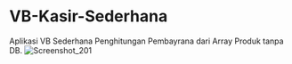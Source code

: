 # VB-Kasir-Sederhana
Aplikasi VB Sederhana Penghitungan Pembayrana dari Array Produk tanpa DB.
![Screenshot_201](https://user-images.githubusercontent.com/33927753/112468886-62aec400-8d9b-11eb-9e00-2d5eceaea4aa.png)
